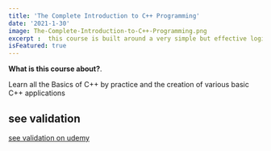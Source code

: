 ```yaml
---
title: 'The Complete Introduction to C++ Programming'
date: '2021-1-30'
image: The-Complete-Introduction-to-C++-Programming.png
excerpt :  this course is built around a very simple but effective logic that is learning by practice. In other words, this course is definely not theoritical even if it contains some theoritical concepts. Indeed, this course is build on a logic of learning by practice. In other words, you will find various C++ exercices all over the course to help you master this programming language and achieve your end goal of learning how to program is C++.
isFeatured: true
--- 
```




**What is this course about?**.

Learn all the Basics of C++ by practice and the creation of various basic C++ applications
## see validation

[see validation on udemy](https://www.udemy.com/certificate/UC-c6ebb285-39d6-4f8f-b554-fa5f7cb49a9b/)
